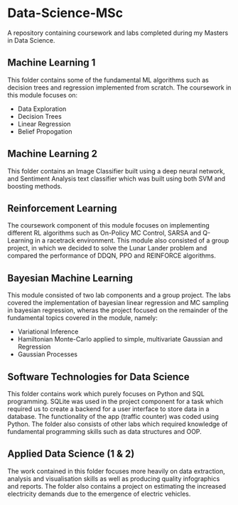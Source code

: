# Data-Science-MSc
A repository containing coursework and labs completed during my Masters in Data Science.

## Machine Learning 1
This folder contains some of the fundamental ML algorithms such as decision trees and regression implemented from scratch.
The coursework in this module focuses on:
- Data Exploration
- Decision Trees
- Linear Regression
- Belief Propogation

## Machine Learning 2
This folder contains an Image Classifier built using a deep neural network, and Sentiment Analysis text classifier which was built using both SVM and boosting methods.

## Reinforcement Learning
The coursework component of this module focuses on implementing different RL algorithms such as On-Policy MC Control, SARSA and Q-Learning in a racetrack environment. This module also consisted of a group project, in which we decided to solve the Lunar Lander problem and compared the performance of DDQN, PPO and REINFORCE algorithms.

## Bayesian Machine Learning
This module consisted of two lab components and a group project. The labs covered the implementation of bayesian linear regression and MC sampling in bayesian regression, wheras the project focused on the remainder of the fundamental topics covered in the module, namely:
- Variational Inference
- Hamiltonian Monte-Carlo applied to simple, multivariate Gaussian and Regression
- Gaussian Processes

## Software Technologies for Data Science
This folder contains work which purely focuses on Python and SQL programming. SQLite was used in the project component for a task which required us to create a backend for a user interface to store data in a database. The functionality of the app (traffic counter) was coded using Python. The folder also consists of other labs which required knowledge of fundamental programming skills such as data structures and OOP.

## Applied Data Science (1 & 2)
The work contained in this folder focuses more heavily on data extraction, analysis and visualisation skills as well as producing quality infographics and reports. The folder also contains a project on estimating the increased electricity demands due to the emergence of electric vehicles.
